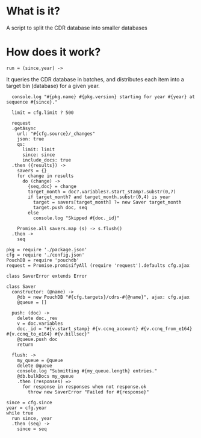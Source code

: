 What is it?
===========

A script to split the CDR database into smaller databases

How does it work?
=================

    run = (since,year) ->

It queries the CDR database in batches, and distributes each item into a target bin (database) for a given year.

      console.log "#{pkg.name} #{pkg.version} starting for year #{year} at sequence #{since}."

      limit = cfg.limit ? 500

      request
      .getAsync
        url: "#{cfg.source}/_changes"
        json: true
        qs:
          limit: limit
          since: since
          include_docs: true
      .then ({results}) ->
        savers = {}
        for change in results
          do (change) ->
            {seq,doc} = change
            target_month = doc?.variables?.start_stamp?.substr(0,7)
            if target_month? and target_month.substr(0,4) is year
              target = savers[target_month] ?= new Saver target_month
              target.push doc, seq
            else
              console.log "Skipped #{doc._id}"

        Promise.all savers.map (s) -> s.flush()
      .then ->
        seq

    pkg = require './package.json'
    cfg = require './config.json'
    PouchDB = require 'pouchdb'
    request = Promise.promisifyAll (require 'request').defaults cfg.ajax

    class SaverError extends Error

    class Saver
      constructor: (@name) ->
        @db = new PouchDB "#{cfg.targets}/cdrs-#{@name}", ajax: cfg.ajax
        @queue = []

      push: (doc) ->
        delete doc._rev
        v = doc.variables
        doc._id = "#{v.start_stamp} #{v.ccnq_account} #{v.ccnq_from_e164} #{v.ccnq_to_e164} #{v.billsec}"
        @queue.push doc
        return

      flush: ->
        my_queue = @queue
        delete @queue
        console.log "Submitting #{my_queue.length} entries."
        @db.bulkDocs my_queue
        .then (responses) =>
          for response in responses when not response.ok
            throw new SaverError "Failed for #{response}"

    since = cfg.since
    year = cfg.year
    while true
      run since, year
      .then (seq) ->
        since = seq
